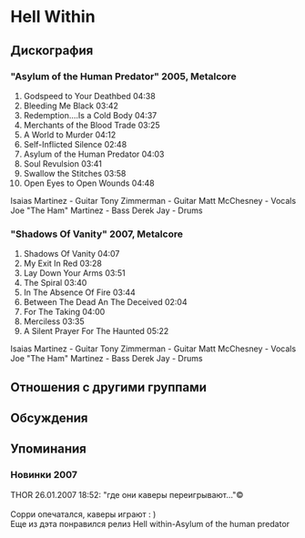 # Hell Within



## Дискография

### "Asylum of the Human Predator" 2005, Metalcore

1. Godspeed to Your Deathbed 04:38  
2. Bleeding Me Black 03:42  
3. Redemption....Is a Cold Body 04:37 
4. Merchants of the Blood Trade 03:25  
5. A World to Murder 04:12  
6. Self-Inflicted Silence 02:48
7. Asylum of the Human Predator 04:03
8. Soul Revulsion 03:41 
9. Swallow the Stitches 03:58 
10. Open Eyes to Open Wounds 04:48 


Isaias Martinez - Guitar
Tony Zimmerman - Guitar
Matt McChesney - Vocals 
Joe "The Ham" Martinez - Bass
Derek Jay - Drums

### "Shadows Of Vanity" 2007, Metalcore

1. Shadows Of Vanity 04:07  
2. My Exit In Red 03:28  
3. Lay Down Your Arms 03:51  
4. The Spiral 03:40  
5. In The Absence Of Fire 03:44  
6. Between The Dead An The Deceived 02:04  
7. For The Taking 04:00  
8. Merciless 03:35  
9. A Silent Prayer For The Haunted 05:22 


Isaias Martinez - Guitar
Tony Zimmerman - Guitar
Matt McChesney - Vocals 
Joe "The Ham" Martinez - Bass
Derek Jay - Drums


## Отношения с другими группами


## Обсуждения


## Упоминания

### Новинки 2007

THOR 26.01.2007 18:52:
"где они каверы переигрывают..."&copy;<BR><BR>Сорри опечатался, каверы играют : )<BR>Еще из дэта понравился релиз Hell within-Asylum of the human predator

